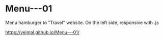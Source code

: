 # Menu---01

Menu hamburger to "Travel" website.
On the left side, responsive with .js

https://vejmal.github.io/Menu---01/
